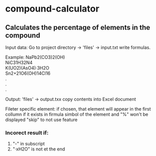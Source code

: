 # compound-calculator
 ## Calculates the percentage of elements in the compound

Input data:
 Go to project directory -> 'files' -> input.txt write formulas.

Example:
NaPb2(CO3)2(OH)<br>
NiC31H32N4<br>
K(UO2)(AsO4)·3H2O<br>
Sn2+21O6(OH)14Cl16<br>
.<br>
.<br>
.

Output:
 'files' -> output.txx
 copy contents into Excel document

Fileter specific element:
 if chosen, that element will appear in the first collumn if it exists in firmula
 simbol of the element and "%" won't be displayed
 "skip" to not use feature
 
### Incorect result if:
 1. "-" in subscript
 2. "·xH2O" is not et the end
